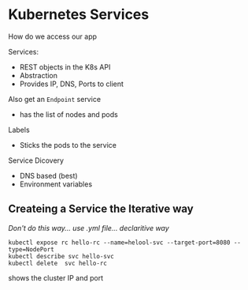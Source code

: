 # Kubernetes Services

How do we access our app

Services:
- REST objects in the K8s API
- Abstraction
- Provides IP, DNS, Ports to client

Also get an `Endpoint` service
- has the list of nodes and pods

Labels
- Sticks the pods to the service

Service Dicovery
- DNS based (best)
- Environment variables

## Createing a Service the Iterative way
_Don't do this way... use .yml file... declaritive way_

    kubectl expose rc hello-rc --name=helool-svc --target-port=8080 --type=NodePort  
    kubectl describe svc hello-svc
    kubectl delete  svc hello-rc 

shows the cluster IP and port